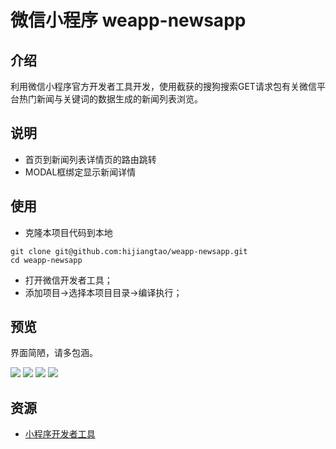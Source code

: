 # 微信小程序 weapp-newsapp

## 介绍

利用微信小程序官方开发者工具开发，使用截获的搜狗搜索GET请求包有关微信平台热门新闻与关键词的数据生成的新闻列表浏览。

## 说明

* 首页到新闻列表详情页的路由跳转
* MODAL框绑定显示新闻详情

## 使用

* 克隆本项目代码到本地

```
git clone git@github.com:hijiangtao/weapp-newsapp.git
cd weapp-newsapp
```

* 打开微信开发者工具；
* 添加项目->选择本项目目录->编译执行；

## 预览

界面简陋，请多包涵。

![](/preview/preview-1.png)
![](/preview/preview-2.png)
![](/preview/preview-3.png)
![](/preview/preview-4.png)

## 资源

* [小程序开发者工具](https://mp.weixin.qq.com/debug/wxadoc/dev/devtools/download.html)
